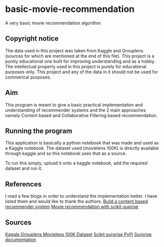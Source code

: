 # basic-movie-recommendation
A very basic movie recommendation algorithm

## Copyright notice
The data used in this project was taken from Kaggle and Grouplens (sources for which are mentioned at the end of this file). This project is a purely educational one built for improving understanding and as a hobby. The intellectual property used in this project is purely for educational purposes only. This project and any of the data in it should not be used for commerical purposes.

## Aim
This program is meant to give a basic practical implementation and understanding of recommender systems and the 2 main approaches namely Content based and Collaborative Filtering based recommendation.

## Running the program
This application is basically a python notebook that was made and used as a Kaggle notebook. The dataset used (movielens 100K) is directly available through kaggle and so this notebook uses that as a source. 

To run this simply, upload it onto a kaggle notebook, add the required dataset and run it.

## References
I read a few blogs in order to understand the implementation better. I have listed them and would like to thank the authors.
[Build a content based recommender system](https://towardsdatascience.com/how-to-build-from-scratch-a-content-based-movie-recommender-with-natural-language-processing-25ad400eb243)
[Movie recommendation with scikit-suprise](https://medium.com/hacktive-devs/recommender-system-made-easy-with-scikit-surprise-569cbb689824)

## Sources
[Kaggle Grouplens Movielens 100K Dataset](https://www.kaggle.com/grouplens/movielens-latest-small)
[Scikit surprise PyPi](https://pypi.org/project/scikit-surprise/)
[Surprise documentation](https://surprise.readthedocs.io/en/stable/)
